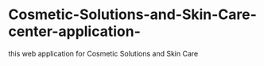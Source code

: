 # Cosmetic-Solutions-and-Skin-Care-center-application-
this web application for Cosmetic Solutions and Skin Care 
